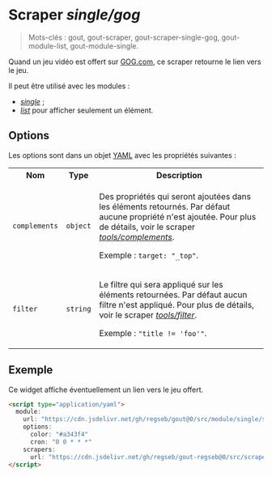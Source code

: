 # Scraper _single/gog_

> Mots-clés : gout, gout-scraper, gout-scraper-single-gog, gout-module-list,
> gout-module-single.

Quand un jeu vidéo est offert sur [GOG.com](https://www.gog.com/), ce scraper
retourne le lien vers le jeu.

Il peut être utilisé avec les modules :

- [_single_](https://github.com/regseb/gout/tree/HEAD/src/module/single#readme)
  ;
- [_list_](https://github.com/regseb/gout/tree/HEAD/src/module/list#readme) pour
  afficher seulement un élément.

## Options

Les options sont dans un objet
[YAML](https://yaml.org/ "YAML Ain't Markup Language") avec les propriétés
suivantes :

<table>
  <tr>
    <th>Nom</th>
    <th>Type</th>
    <th>Description</th>
  </tr>
  <tr>
    <td><code>complements</code></td>
    <td><code>object</code></td>
    <td>
      <p>
        Des propriétés qui seront ajoutées dans les éléments retournés. Par
        défaut aucune propriété n'est ajoutée. Pour plus de détails, voir le
        scraper
        <a href="https://github.com/regseb/gout/tree/HEAD/src/scraper/tools/complements#readme"><em>tools/complements</em></a>.
      </p>
      <p>
        Exemple : <code>target: "_top"</code>.
      </p>
    </td>
  </tr>
  <tr>
    <td><code>filter</code></td>
    <td><code>string</code></td>
    <td>
      <p>
        Le filtre qui sera appliqué sur les éléments retournées. Par défaut
        aucun filtre n'est appliqué. Pour plus de détails, voir le scraper
        <a href="https://github.com/regseb/gout/tree/HEAD/src/scraper/tools/filter#readme"><em>tools/filter</em></a>.
      </p>
      <p>
        Exemple : <code>"title != 'foo'"</code>.
      </p>
    </td>
  </tr>
</table>

## Exemple

Ce widget affiche éventuellement un lien vers le jeu offert.

```html
<script type="application/yaml">
  module:
    url: "https://cdn.jsdelivr.net/gh/regseb/gout@0/src/module/single/single.js"
    options:
      color: "#a343f4"
      cron: "0 0 * * *"
    scrapers:
      url: "https://cdn.jsdelivr.net/gh/regseb/gout-regseb@0/src/scraper/single/gog/giveaway.js"
</script>
```
